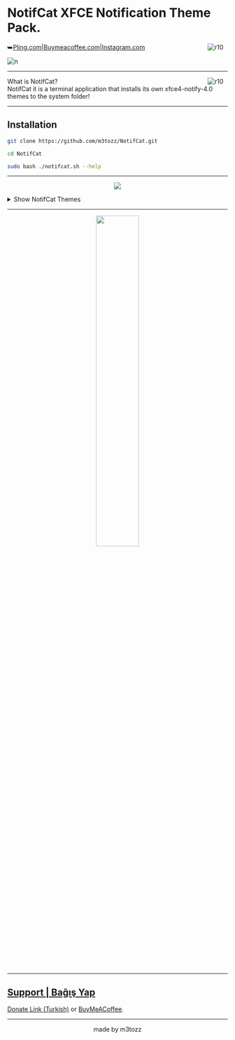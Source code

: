 # NotifCat XFCE Notification Theme Pack.
<img src="https://img.shields.io/badge/Version-1.2.2-black.svg?" alt="r10" hspace="10"  align="right" />⮩<a href="https://www.pling.com/p/2030201/">Pling.com</a>|<a href="https://www.buymeacoffee.com/m3tozz/">Buymeacoffee.com</a>|<a href="https://www.instagram.com/textzuhree/">Instagram.com</a>

![n](https://user-images.githubusercontent.com/79897762/235468495-fda40073-cb0d-4f6c-95bc-b20921edfba0.png)

--------------------------------------------------------------------------

<img src="https://hits.sh/github.com/m3tozz/NotifCat.svg?color=007ec6" alt="r10" hspace="10"  align="right" /> What is NotifCat? <br>
NotifCat it is a terminal application that installs its own xfce4-notify-4.0 themes to the system folder!

--------------------------------------------------------------------------

Installation
--
```bash
git clone https://github.com/m3tozz/NotifCat.git 
```
```bash
cd NotifCat 
```
```bash
sudo bash ./notifcat.sh --help
```

--------------------------------------------------------------------------
  
<p align="center"><img src="https://user-images.githubusercontent.com/79897762/235471983-c7ad69a0-576a-471e-95e7-034ac9336824.png">
<details>
<summary> Show NotifCat Themes </summary>
![starless](https://github.com/user-attachments/assets/7f10faaf-dafb-4177-ad5c-db5b3840d5e6)
![icemeto](https://github.com/user-attachments/assets/0fbff538-e295-48d0-9933-be4f1b6762e4)
![hotvibet](https://github.com/user-attachments/assets/840dd7b2-11c9-4186-bf61-34d8f2a9c917)
![matrixz](https://github.com/user-attachments/assets/a3c6e4f1-2716-424a-9445-9d9e91ca46a0)
![softie](https://github.com/user-attachments/assets/97dad0ad-0a46-4a5e-ba59-ae83762f13a8)
![smoke](https://github.com/user-attachments/assets/0040f059-91db-489f-93af-41fd98b4cbd7)
![silvetines](https://github.com/user-attachments/assets/c5f0c2ea-7b7d-492d-9751-2300bc960131)
![silvetin](https://github.com/user-attachments/assets/bd0758ee-a773-4088-a0be-89531d8fcded)
![rocksur](https://github.com/user-attachments/assets/d9bf892d-c7bb-4e57-9f39-3741fe46ba15)
![purpless](https://github.com/user-attachments/assets/524c8552-7532-4791-ba31-eacd6066464a)
![pinkmtz](https://github.com/user-attachments/assets/8e853daf-1e7f-42e5-ab46-5571c2112f43)
![notifas](https://github.com/user-attachments/assets/73ad560b-2c1c-4069-9f8e-07b0b244d243)
![metores](https://github.com/user-attachments/assets/a1ba5e72-e5c2-41e1-9877-dab8d4639136)
![linerine](https://github.com/user-attachments/assets/16f90af7-256a-485c-8e55-6f1dae42ff38)
![linered](https://github.com/user-attachments/assets/e4a95eb7-5798-43cf-b231-67968138c76c)
![linepink](https://github.com/user-attachments/assets/ef2b49aa-567e-4bef-97ac-8661ac2fe3ab)
![linegreen](https://github.com/user-attachments/assets/6b6b295e-67c8-4828-830f-2e20030e73a7)
![linegold](https://github.com/user-attachments/assets/c8c34356-8092-4873-b639-c5bfffe294f9)
![lineblue](https://github.com/user-attachments/assets/904ec0cb-aeb3-49c8-8317-058c32e5726a)
![greemland](https://github.com/user-attachments/assets/aaaa927e-4d5f-415a-9da2-170d45b37224)
![galaxye](https://github.com/user-attachments/assets/5d85c0e6-d739-49a2-8e6c-c564a7a4a20b)
![forcered](https://github.com/user-attachments/assets/029f3ed1-2de4-4058-be21-a1dd05989773)
![forcepink](https://github.com/user-attachments/assets/d36e94a3-6f4a-4176-8da0-0892ac2be433)
![firemeto](https://github.com/user-attachments/assets/862181cf-1522-4646-b668-53249c27f6e6)
![fakeblack](https://github.com/user-attachments/assets/465a108f-014b-45ba-b433-e69dab7d4d31)
![dptzz](https://github.com/user-attachments/assets/f1ef4d54-dc33-4873-a746-a6964594b9fc)
![boardex](https://github.com/user-attachments/assets/9696074d-3b39-4db4-a514-206b048a345b)
![bluex](https://github.com/user-attachments/assets/daf16d6f-5959-41e5-853c-7334a011c1f6)
![bluewhites](https://github.com/user-attachments/assets/dabbf08a-7717-47b9-b350-57fc7cc4f638)
![aleyn](https://github.com/user-attachments/assets/2d846b63-b7ec-4119-ae11-11c41cdaa9ea)

</details>

--------------------------------------------------------------------------
 
<p align="center"><a href="https://www.pling.com/p/2030201/" target="_blank"><img src="https://store.kde.org/images/system/ocsstore-download-button.png" width="44%">
 
--------------------------------------------------------------------------
  
Support | Bağış Yap
 --
 <p align="left"><a href="https://kreosus.com/m3tozzch4rm">Donate Link (Turkish)</a> or <align="right"><a href="https://www.buymeacoffee.com/m3tozz">BuyMeACoffee</a>.
 
--------------------------------------------------------------------------
<p align="center">made by m3tozz
